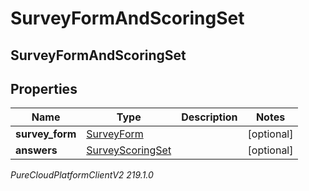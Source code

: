 # SurveyFormAndScoringSet

## SurveyFormAndScoringSet

## Properties

|Name | Type | Description | Notes|
|------------ | ------------- | ------------- | -------------|
| **survey_form** | [SurveyForm](SurveyForm) |  | [optional] |
| **answers** | [SurveyScoringSet](SurveyScoringSet) |  | [optional] |



_PureCloudPlatformClientV2 219.1.0_
